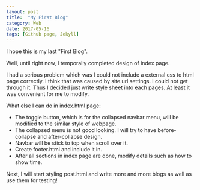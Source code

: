 ```yaml
---
layout: post
title:  "My First Blog"
category: Web
date: 2017-05-16
tags: [Github page, Jekyll]
---
```


I hope this is my last "First Blog".

Well, until right now, I temporally completed design of index page.

I had a serious problem which was I could not include a external css to html page correctly. I think that was caused by site.url settings. I could not get through it. Thus I decided just write style sheet into each pages. At least it was convenient for me to modify.

What else I can do in index.html page:
+ The toggle button, which is for the collapsed navbar menu, will be modified to the similar style of webpage.
+ The collapsed menu is not good looking. I will try to have before-collapse and after-collapse design.
+ Navbar will be stick to top when scroll over it.
+ Create footer.html and include it in.
+ After all sections in index page are done, modify details such as how to show time.

Next, I will start styling post.html and write more and more blogs as well as use them for testing!
